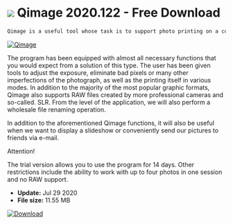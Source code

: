 # ![](https://cdn.softexe.net/static/icon/win.gif) Qimage 2020.122 - Free Download

```sh
Qimage is a useful tool whose task is to support photo printing on a computer. Due to the large number of useful functions it is directed mainly to all types of graphic artists or photographers, but nothing prevents the application from being used also for amateur prints at home.
```
[![Qimage](https://gallery.dpcdn.pl/imgc/Tools/59174/g_-_420x350_1.5_-_x20150531232639_0.png)](https://softexe.net/win/multimedia/other/qimage:hcfR.html)

The program has been equipped with almost all necessary functions that you would expect from a solution of this type. The user has been given tools to adjust the exposure, eliminate bad pixels or many other imperfections of the photograph, as well as the printing itself in various modes. In addition to the majority of the most popular graphic formats, Qimage also supports RAW files created by more professional cameras and so-called. SLR. From the level of the application, we will also perform a wholesale file renaming operation.
 
 In addition to the aforementioned Qimage functions, it will also be useful when we want to display a slideshow or conveniently send our pictures to friends via e-mail.
 
 Attention!
 
 The trial version allows you to use the program for 14 days. Other restrictions include the ability to work with up to four photos in one session and no RAW support.


- **Update:** Jul 29 2020
- **File size:** 11.55 MB

[![Download](https://cdn.softexe.net/static/img/download.png)](https://softexe.net/win/multimedia/other/qimage:hcfR.html)

